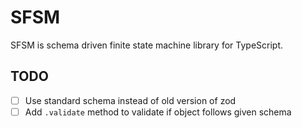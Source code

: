 # SFSM

SFSM is schema driven finite state machine library for TypeScript.

## TODO

- [ ] Use standard schema instead of old version of zod
- [ ] Add `.validate` method to validate if object follows given schema
